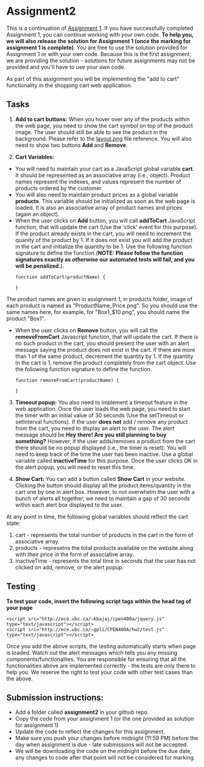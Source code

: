 # Assignment2

This is a continuation of [Assignment 1](https://github.com/erkartik91/assignment1). If you have successfully completed Assignment 1, you can continue working with your own code. **To help you, we will also release the solution for Assignment 1 (once the marking for assignment 1 is complete)**. You are free to use the solution provided for Assignment 1 or with your own code. Because this is the first assignment, we are providing the solution - solutions for future assignments may not be provided and you'll have to use your own code.

As part of this assignment you will be implementing the "add to cart" functionality in the shopping cart web application.


## Tasks

1. **Add to cart buttons:** 
When you hover over any of the products within the web page, you need to show the cart symbol on top of the product image. The user should still be able to see the product in the background. Please refer to the [layout.png](https://github.com/erkartik91/assignment2/blob/master/layout.png) file reference. You will also need to show two buttons **Add** and **Remove**.

2. **Cart Variables:** 
  * You will need to maintain your cart as a JavaScript global variable **cart**. It should be represented as an associative array (i.e., object). Product names represent the indexes, and values represent the number of products ordered by the customer.
  * You will also need to maintain product prices as a global variable **products**. This variable should be initialized as soon as the web page is loaded. It is also an associative array of product names and prices (again an object).
  * When the user clicks on **Add** button, you will call **addToCart** JavaScript function, that will update the cart (Use the 'click' event for this purpose). If the product already exists in the cart, you will need to increment the quanity of the product by 1. If it does not exist you will add the product in the cart and initialize the quantity to be 1. Use the following function signature to define the function (**NOTE: Please follow the function signatures exactly as otherwise our automated tests will fail, and you will be penalized.**).
     ```
     function addToCart(productName) {
  
     }
     ```
   The product names are given in assignment 1, in products folder, image of each product is named as "ProductName_Price.png". So you should use the same names here, for example, for "Box1_$10.png", you should name the product "Box1".
  * When the user clicks on **Remove** button, you will call the **removeFromCart** Javascript function, that will update the cart. If there is no such product in the cart, you should present the user with an alert message saying the product does not exist in the cart. If there are more than 1 of the same product, decrement the quantity by 1. If the quantity in the cart is 1, remove the product completely from the cart object. Use the following function signature to define the function.
     ```
     function removeFromCart(productName) {
  
     }
     ```

3. **Timeout popup:** 
You also need to implement a timeout feature in the web application. Once the user loads the web page, you need to start the timer with an initial value of 30 seconds (Use the setTimeout or setInterval functions). If the user **does not** add / remove any product from the cart, you need to display an alert to the user. The alert message should be **Hey there! Are you still planning to buy something?** However, if the user adds/removes a product from the cart there should be no popup displayed (i.e., the timer is reset). You will need to keep track of the time the user has been inactive. Use a global variable called **inactiveTime** for this purpose. Once the user clicks OK in the alert popup, you will need to reset this time.   

4. **Show Cart:**
You can add a button called **Show Cart** in your website. Clicking the button should display all the product items/quantity in the cart one by one in alert box. However, to not overwhelm the user with a bunch of alerts all together, we need to maintain a gap of 30 seconds within each alert box displayed to the user.


At any point in time, the following global variables should reflect the cart state:

1. cart - represents the total number of products in the cart in the form of associative array.
2. products - represetns the total products available on the website along with their price in the form of associative array.
3. inactiveTime - represents the total time in seconds that the user has not clicked on add, remove, or the alert popup.


## Testing
**To test your code, insert the following script tags within the head tag of your page**
```
<script src="http://ece.ubc.ca/~kbajaj/cpen400a/jquery.js" type="text/javascript"></script>
<script src="http://ece.ubc.ca/~gpli/CPEN400A/hw2/test.js" type="text/javascript"></script>
```
Once you add the above scripts, the testing automatically starts when page is loaded. Watch out the alert messages which tells you any missing components/functionalites. You are responsible for ensuring that all the functionalities above are implemented correctly - the tests are only there to help you. We reserve the right to test your code with other test cases than the above.

## Submission instructions:

* Add a folder called **assignment2** in your github repo.
* Copy the code from your assignment 1 (or the one provided as solution for assignment 1)
* Update the code to reflect the changes for this assignment.
* Make sure you push your changes before midnight (11:59 PM) before the day when assignment is due - late submissions will not be accepted.
* We will be downloading the code on the midnight before the due date, any changes to code after that point will not be considered for marking.
